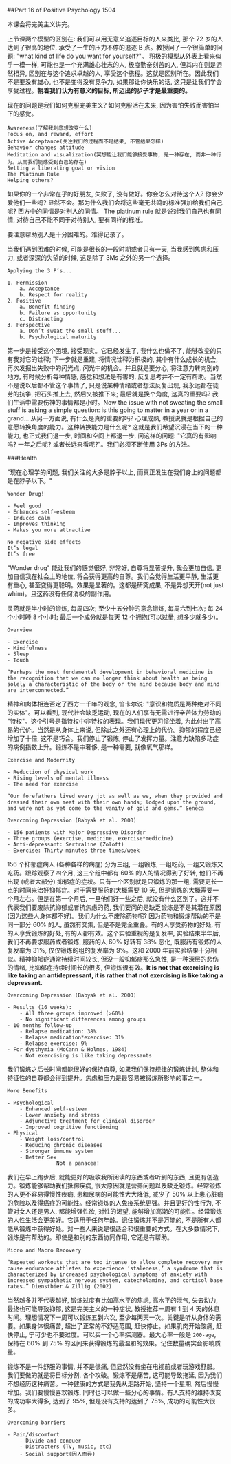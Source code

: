 ##Part 16 of Positive Psychology 1504

本课会将完美主义讲完。

上节课两个模型的区别在: 我们可以用无意义追逐目标的人来类比, 那个 72 岁的人达到了很高的地位, 承受了一生的压力不停的追逐 B 点。教授问了一个很简单的问题: "what kind of life do you want for yourself?"。 积极的模型从外表上看来似乎一模一样, 可能也是一个充满雄心壮志的人, 极度勤奋刻苦的人, 但其内在则是迥然相异, 区别在与这个追求卓越的人, 享受这个旅程。这就是区别所在。因此我们不是要没有雄心, 也不是变得没有竞争力, 如果那让你快乐的话, 这只是让我们学会享受过程。**朝着我们认为有意义的目标, 所迈出的步子才是最重要的。**

现在的问题是我们如何克服完美主义? 如何克服活在未来, 因为害怕失败而害怕当下的感觉。

```
Awareness(了解我到底想改变什么)
Focus on, and reward, effort
Active Acceptance(关注我们的过程而不是结果, 不管结果怎样)
Behavior changes attitude
Meditation and visualization(冥想能让我们能够接受事物, 是一种存在, 而非一种行为。从而我们能感受到自己的存在)
Setting a liberating goal or vision
The Platinum Rule
Helping others?
```

如果你的一个非常在乎的好朋友, 失败了, 没有做好。你会怎么对待这个人? 你会少爱他们一些吗? 显然不会。那为什么我们会将这些毫无共鸣的标准强加给我们自己呢? 西方中的同情是对别人的同情。 The platinum rule 就是说对我们自己也有同情, 对待自己不能不同于对待别人, 要有同样的标准。

要注意帮助别人是十分困难的。难得记录了。

当我们遇到困难的时候, 可能是很长的一段时期或者只有一天, 当我感到焦虑和压力, 或者深深的失望的时候, 这是除了 3Ms 之外的另一个选择。

```
Applying the 3 P’s...

1. Permission
	a. Acceptance
	b. Respect for reality
2. Positive
	a. Benefit finding
	b. Failure as opportunity
	c. Distracting
3. Perspective
	a. Don’t sweat the small stuff...
	b. Psychological maturity
```

第一步是接受这个困境, 接受现实。它已经发生了, 我什么也做不了, 能够改变的只有我对它的诠释; 下一步就是重建, 将情况诠释为积极的, 其中有什么成长的机会, 再次发掘出失败中的闪光点, 闪光中的机会。并且就是要分心, 将注意力转向别的地方, 有时候分析每种情感, 感觉和想法是有害的, 反复思考并不一定有帮助。当然不是说以后都不管这个事情了, 只是说某种情绪或者想法反复出现, 我永远都在徒劳的抗争, 把石头推上去, 然后又被推下来; 最后就是换个角度, 这真的重要吗? 我们生活中需要伤神的事情都是小时。Now the issue with not sweating the small stuff is asking a simple question: is this going to matter in a year or in a grand... 从另一方面说, 有什么是真的重要的吗? 心理成熟, 教授说就是根据自己的意愿转换角度的能力。这种转换能力是什么呢? 这就是我们希望沉浸在当下的一种能力, 也正式我们退一步, 时间和空间上都退一步, 问这样的问题: "它真的有影响吗? 一年之后呢? 或者长远来看呢?"。我们必须不断使用 3Ps 的方法。

###Health

"现在心理学的问题, 我们关注的大多是脖子以上, 而真正发生在我们身上的问题都是在脖子以下。"

```
Wonder Drug!

- Feel good
- Enhances self-esteem
- Induces calm
- Improves thinking
- Makes you more attractive

No negative side effects
It’s legal
It’s free
```

"Wonder drug" 能让我们的感觉很好, 非常好, 自尊将显著提升, 我会更加自信, 更加自信我在社会上的地位, 将会获得更高的自尊。我们会觉得生活更平静, 生活更有重心, 甚至变得更聪明。效果是显著的。这都是研究成果, 不是异想天开(not just whim)。且这药没有任何消极的副作用。

灵药就是半小时的锻炼, 每周四次; 至少十五分钟的意念锻炼, 每周六到七次; 每 24 个小时睡 8 个小时; 最后一个成分就是每天 12 个拥抱(可以过量, 想多少就多少)。

```
Overview

- Exercise
- Mindfulness
- Sleep
- Touch

“Perhaps the most fundamental development in behavioral medicine is the recognition that we can no longer think about health as being solely a characteristic of the body or the mind because body and mind are interconnected.”
```

精神和肉体相连否定了西方一千年的观念, 笛卡尔说: "意识和物质是两种绝对不同的实体"。可以看到, 现代社会缺乏运动, 现在的人们享有无需进行辛苦体力劳动的 "特权"。这个引号是指特权中非特权的表现。我们现代更习惯坐着, 为此付出了高昂的代价。当然是从身体上来说, 但除此之外还有心理上的代价。抑郁的程度已经增加了十倍, 这不是巧合。我们停止了锻炼, 停止了发挥力量。注意力缺陷多动症的病例指数上升。锻炼不是中奢侈, 是一种需要, 就像氧气那样。

```
Exercise and Modernity

- Reduction of physical work
- Rising levels of mental illness
- The need for exercise

“Our forefathers lived every jot as well as we, when they provided and dressed their own meat with their own hands; lodged upon the ground, and were not as yet come to the vanity of gold and gems.” Seneca
```

```
Overcoming Depression (Babyak et al. 2000)

- 156 patients with Major Depressive Disorder
- Three groups (exercise, medicine, exercise*medicine)
- Anti-depressant: Sertraline (Zoloft)
- Exercise: Thirty minutes three times/week
```

156 个抑郁症病人 (各种各样的病症) 分为三组, 一组锻炼, 一组吃药, 一组又锻炼又吃药。跟踪观察了四个月, 这三个组中都有 60% 的人的情况得到了好转, 他们不再出现 (或者大部分) 抑郁症的症状。只有一个区别就是只锻炼的那一组, 需要更长一点的时间来治好抑郁症。对于需要服药的大概需要 10 天, 但是锻炼的大概需要一个月左右。但是在第一个月后, 一旦他们好一些之后, 就没有什么区别了。这并不代表我们要废除抗抑郁或者抗焦虑的药, 我们要问的是缺乏锻炼是不是其潜在原因(因为这些人身体都不好)。我们为什么不废除药物呢? 因为药物和锻炼帮助的不是同一部分 60% 的人, 虽然有交集, 但是不是完全重叠。有的人享受药物的好处, 有的人享受锻炼的好处, 有的人都有效。这个实验重视的是复发率, 实验结束半年后, 我们不再要求服药或者锻炼, 服药的人 60% 好转有 38% 恶化, 既服药有锻炼的人复发率为 31%, 仅仅锻炼的组的复发率为 9%。这和 2000 年前实验结果十分相似。精神抑郁症通常持续时间较长, 但没一般抑郁症那么急性, 是一种深层的悲伤的情绪, 比抑郁症持续时间长的很多, 但锻炼很有效。**It is not that exercising is like taking an antidepressant, it is rather that not exercising is like taking a depressant.** 

```
Overcoming Depression (Babyak et al. 2000)

- Results (16 weeks):
	- All three groups improved (>60%)
	- No significant differences among groups
- 10 months follow-up
	- Relapse medication: 38%
	- Relapse medication*exercise: 31%
	- Relapse exercise: 9%
- For dysthymia (McCann & Holmes, 1984)
	- Not exercising is like taking depressants
```

我们锻炼之后长时间都能很好的保持自尊, 如果我们保持规律的锻炼计划, 整体和特征性的自尊都会得到提升。焦虑和压力是最容易被锻炼所影响的事之一。

```
More Benefits

- Psychological
	- Enhanced self-esteem
	- Lower anxiety and stress
	- Adjunctive treatment for clinical disorder
	- Improved cognitive functioning
- Physical
	- Weight loss/control
	- Reducing chronic diseases
	- Stronger immune system
	- Better Sex
				Not a panacea!
```

我们在早上跑步后, 就能更好的吸收我所阅读的东西或者听到的东西, 且更有创造力。锻炼能够帮助我们抵御疾病, 很大原因就是营养问题以及缺乏锻炼。经常锻炼的人更不容易得慢性疾病, 患糖尿病的可能性大大降低, 减少了 50% 以上患心脏病的危险以及得癌症的可能性。经常锻炼的人免疫系统更强。并且更好的性行为, 不管对女人还是男人, 都能增强性欲, 对性的渴望, 能够增加高潮的可能性。经常锻炼的人性生活会更美好。它适用于任何年龄。记住锻炼并不是万能的, 不是所有人都能从锻炼中获得好处。对一些人来说是很适合和很重要的方式。在大多数情况下, 锻炼是有帮助的。即使是和别的东西协同作用, 它还是有帮助。

```
Micro and Macro Recovery

“Repeated workouts that are too intense to allow complete recovery may cause endurance athletes to experience ‘staleness,’ a syndrome that is characterized by increased psychological symptoms of anxiety with increased sympathetic nervous system, catecholamine, and cortisol base rates.” Dienstbier & Zillig (2002)
```

当然越多并不代表越好, 锻炼过度有比如高水平的焦虑, 高水平的泄气, 失去动力, 最终也可能导致抑郁, 这是完美主义的一种症状, 教授推荐一周有 1 到 4 天的休息时间。理想情况下一周可以锻炼五到六次, 至少每两天一次。关键是听从身体的需要。如果身体很痛苦, 超出了正常的不舒适范围, 赶快停止。如果肌肉开始酸痛, 赶快停止, 宁可少也不要过度。可以买一个心率探测器。最大心率一般是 `200-age`, 保持在 60% 到 75% 的区间来获得锻炼的最温和的效果。记住数量确实会影响质量。

锻炼不是一件舒服的事情, 并不是很痛, 但显然没有坐在电视前或者玩游戏舒服。我们要做的就是将目标分割, 各个攻破。锻炼不是痛苦, 这可能导致拖延, 因为我们不想经历这种痛苦。一种健康的方式是我先从走路开始, 坚持一个星期, 然后慢慢增加。我们要慢慢喜欢锻炼, 同时也可以做一些分心的事情。有人支持的维持改变的成功率大得多, 达到了 95%, 但是没有支持的达到了 75%, 成功的可能性大很多。

```
Overcoming barriers

- Pain/discomfort
	- Divide and conquer
	- Distracters (TV, music, etc)
	- Social support(因人而异)
```
